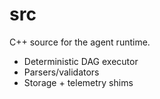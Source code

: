 # src

C++ source for the agent runtime.
- Deterministic DAG executor
- Parsers/validators
- Storage + telemetry shims
